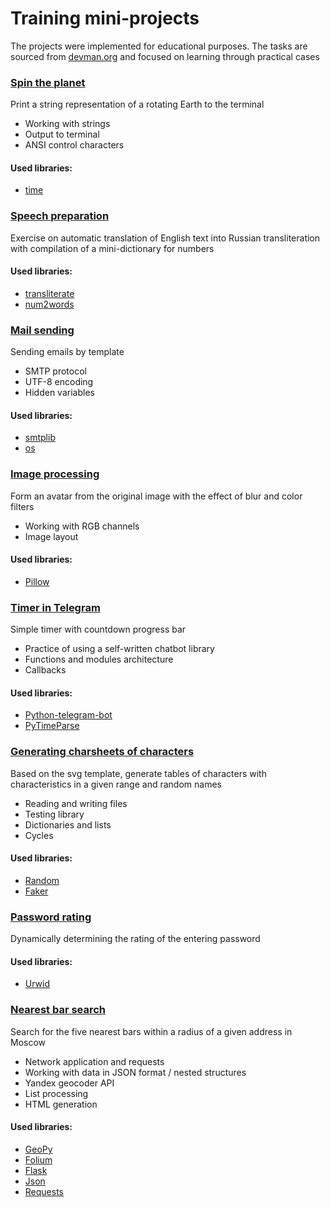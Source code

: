 # Training mini-projects

The projects were implemented for educational purposes. The tasks are sourced from [devman.org](https://devman.org) 
and focused on learning through practical cases

### [Spin the planet](https://github.com/IDilettant/Training-mini-projects/blob/main/projects/spin_the_planet/main.py)

Print a string representation of a rotating Earth to the terminal

- Working with strings
- Output to terminal
- ANSI control characters

#### Used libraries:
- [time](https://docs.python.org/3/library/time.html)

### [Speech preparation](https://github.com/IDilettant/Training-mini-projects/blob/main/projects/speech_preparing/main.py)

Exercise on automatic translation of English text into Russian transliteration with compilation of a mini-dictionary for numbers

#### Used libraries:
- [transliterate](https://pypi.org/project/transliterate/)
- [num2words](https://pypi.org/project/num2words/)

### [Mail sending](https://github.com/IDilettant/Training-mini-projects/blob/main/projects/sending_emails/main.py)

Sending emails by template
- SMTP protocol
- UTF-8 encoding
- Hidden variables

#### Used libraries:
- [smtplib](https://docs.python.org/3/library/smtplib.html)
- [os](https://docs.python.org/3/library/os.html)

### [Image processing](https://github.com/IDilettant/Training-mini-projects/blob/main/projects/avatar_cropping/main.py)

Form an avatar from the original image with the effect of blur and color filters
- Working with RGB channels
- Image layout

#### Used libraries:
- [Pillow](https://pillow.readthedocs.io/en/stable/)

### [Timer in Telegram](https://github.com/IDilettant/Training-mini-projects/blob/main/projects/telegram_timer/main.py)

Simple timer with countdown progress bar
- Practice of using a self-written chatbot library
- Functions and modules architecture
- Callbacks

#### Used libraries:
- [Python-telegram-bot](https://github.com/python-telegram-bot/python-telegram-bot)
- [PyTimeParse](https://pypi.org/project/pytimeparse/)

### [Generating charsheets of characters](https://github.com/IDilettant/Training-mini-projects/tree/main/projects/fake_people)

Based on the svg template, generate tables of characters with characteristics in a given range and random names
- Reading and writing files
- Testing library
- Dictionaries and lists
- Cycles

#### Used libraries:
- [Random](https://docs.python.org/3/library/random.html)
- [Faker](https://faker.readthedocs.io/en/master/)

### [Password rating](https://github.com/IDilettant/Training-mini-projects/blob/main/projects/password_strength/main.py)

Dynamically determining the rating of the entering password

#### Used libraries:
- [Urwid](https://github.com/urwid/urwid)

### [Nearest bar search](https://github.com/IDilettant/Training-mini-projects/blob/main/projects/bars_search/main.py)

Search for the five nearest bars within a radius of a given address in Moscow
- Network application and requests
- Working with data in JSON format / nested structures
- Yandex geocoder API
- List processing
- HTML generation

#### Used libraries:
- [GeoPy](https://geopy.readthedocs.io/en/stable/)
- [Folium](http://python-visualization.github.io/folium/)
- [Flask](https://flask.palletsprojects.com/en/2.0.x)
- [Json](https://docs.python.org/3/library/json.html)
- [Requests](https://docs.python-requests.org/en/master/)
